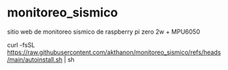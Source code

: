 # monitoreo_sismico
sitio web de monitoreo sismico de raspberry pi zero 2w + MPU6050


curl -fsSL https://raw.githubusercontent.com/akthanon/monitoreo_sismico/refs/heads/main/autoinstall.sh | sh
